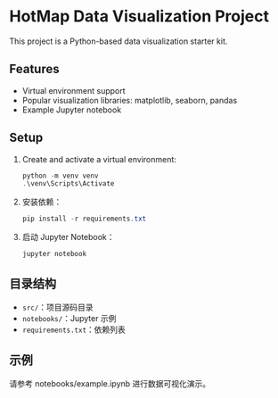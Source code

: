 # HotMap Data Visualization Project

This project is a Python-based data visualization starter kit.

## Features
- Virtual environment support
- Popular visualization libraries: matplotlib, seaborn, pandas
- Example Jupyter notebook

## Setup
1. Create and activate a virtual environment:
   ```powershell
   python -m venv venv
   .\venv\Scripts\Activate
   ```
2. 安装依赖：
   ```powershell
   pip install -r requirements.txt
   ```
3. 启动 Jupyter Notebook：
   ```powershell
   jupyter notebook
   ```

## 目录结构
- `src/`：项目源码目录
- `notebooks/`：Jupyter 示例
- `requirements.txt`：依赖列表

## 示例
请参考 notebooks/example.ipynb 进行数据可视化演示。
